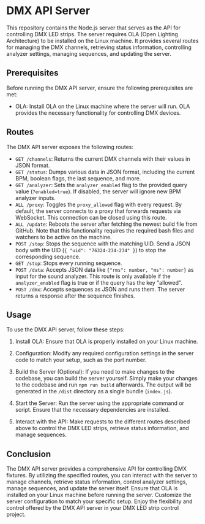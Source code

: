 # DMX API Server

This repository contains the Node.js server that serves as the API for controlling DMX LED strips. The server requires OLA (Open Lighting Architecture) to be installed on the Linux machine. It provides several routes for managing the DMX channels, retrieving status information, controlling analyzer settings, managing sequences, and updating the server.

## Prerequisites

Before running the DMX API server, ensure the following prerequisites are met:

- OLA: Install OLA on the Linux machine where the server will run. OLA provides the necessary functionality for controlling DMX devices.

## Routes

The DMX API server exposes the following routes:

- `GET /channels`: Returns the current DMX channels with their values in JSON format.
- `GET /status`: Dumps various data in JSON format, including the current BPM, boolean flags, the last sequence, and more.
- `GET /analyzer`: Sets the `analyzer_enabled` flag to the provided query value (`?enabled=true`). If disabled, the server will ignore new BPM analyzer inputs.
- `ALL /proxy`: Toggles the `proxy_allowed` flag with every request. By default, the server connects to a proxy that forwards requests via WebSocket. This connection can be closed using this route.
- `ALL /update`: Reboots the server after fetching the newest build file from GitHub. Note that this functionality requires the required bash files and watchers to be active on the machine.
- `POST /stop`: Stops the sequence with the matching UID. Send a JSON body with the UID (`{ "uid": "76324-234-234" }`) to stop the corresponding sequence.
- `GET /stop`: Stops every running sequence.
- `POST /data`: Accepts JSON data like `{"rms": number, "ms": number}` as input for the sound analyzer. This route is only available if the `analyzer_enabled` flag is true or if the query has the key "allowed".
- `POST /dmx`: Accepts sequences as JSON and runs them. The server returns a response after the sequence finishes.

## Usage

To use the DMX API server, follow these steps:

1. Install OLA: Ensure that OLA is properly installed on your Linux machine.

2. Configuration: Modify any required configuration settings in the server code to match your setup, such as the port number.

3. Build the Server (Optional): If you need to make changes to the codebase, you can build the server yourself. Simply make your changes to the codebase and run `npm run build` afterwards. The output will be generated in the `/dist` directory as a single bundle (`index.js`).

4. Start the Server: Run the server using the appropriate command or script. Ensure that the necessary dependencies are installed.

5. Interact with the API: Make requests to the different routes described above to control the DMX LED strips, retrieve status information, and manage sequences.


## Conclusion

The DMX API server provides a comprehensive API for controlling DMX fixtures. By utilizing the specified routes, you can interact with the server to manage channels, retrieve status information, control analyzer settings, manage sequences, and update the server itself. Ensure that OLA is installed on your Linux machine before running the server. Customize the server configuration to match your specific setup. Enjoy the flexibility and control offered by the DMX API server in your DMX LED strip control project.

